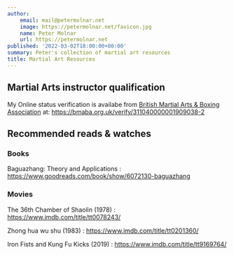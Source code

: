 ```yaml
---
author:
    email: mail@petermolnar.net
    image: https://petermolnar.net/favicon.jpg
    name: Peter Molnar
    url: https://petermolnar.net
published: '2022-03-02T18:00:00+00:00'
summary: Peter's collection of martial art resources
title: Martial Art Resources
---
```


## Martial Arts instructor qualification

My Online status verification is availabe from [British Martial Arts & Boxing Association](https://bmaba.org.uk/) at:
https://bmaba.org.uk/verify/311040000001909038-2




## Recommended reads & watches

### Books

Baguazhang: Theory and Applications
:    https://www.goodreads.com/book/show/6072130-baguazhang

### Movies

The 36th Chamber of Shaolin (1978)
:    https://www.imdb.com/title/tt0078243/

Zhong hua wu shu (1983)
:    https://www.imdb.com/title/tt0201360/

Iron Fists and Kung Fu Kicks (2019)
:    https://www.imdb.com/title/tt9169764/
